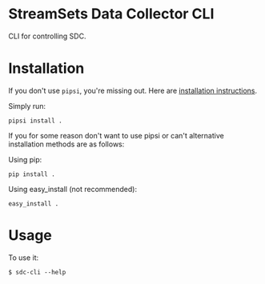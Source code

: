 # StreamSets Data Collector CLI

CLI for controlling SDC.


# Installation

If you don't use `pipsi`, you're missing out.
Here are [installation instructions](https://github.com/mitsuhiko/pipsi#readme).

Simply run:

    pipsi install .

If you for some reason don't want to use pipsi or can't alternative installation methods are as follows:

Using pip:

    pip install .

Using easy_install (not recommended):

    easy_install .

# Usage

To use it:

    $ sdc-cli --help

